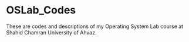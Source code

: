 # OSLab_Codes
These are codes and descriptions of my Operating System Lab course at Shahid Chamran University of Ahvaz.
